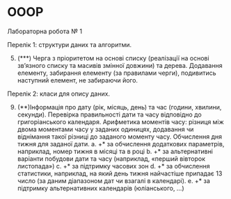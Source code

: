 # OOOP

Лабораторна робота № 1

Перелік 1: структури даних та алгоритми.

5. (***) Черга з пріоритетом на основі списку (реалізації на основі зв’язного списку та масивів змінної довжини) та дерева. Додавання елементу, забирання елементу (за правилами черги), подивитись наступний елемент, не забираючи його. 

Перелік 2: класи для опису даних.

9. (**)Інформація про дату (рік, місяць, день) та час (години, хвилини, секунди). Перевірка правильності дати та часу відповідно до григоріанського календаря. Арифметика моментів часу: різниця між двома моментами часу у заданих одиницях, додавання чи віднімання такої різниці до заданого моменту часу. Обчислення дня тижня для заданої дати.
a. +* за обчислення додаткових параметрів, наприклад, номер тижня в місяці та в році
b. +* за альтернативні варіанти побудови дати та часу (наприклад, «перший вівторок листопада»)
c. +* за підтримку часових зон
d. +* за обчислення статистики, наприклад, на який день тижня найчастіше припадає 13 число (за даним діапазоном дат чи взагалі в календарі).
e. +* за підтримку альтернативних календарів (юліанського, …)